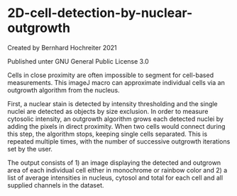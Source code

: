 # 2D-cell-detection-by-nuclear-outgrowth

Created by Bernhard Hochreiter 2021

Published unter GNU General Public License 3.0

Cells in close proximity are often impossible to segment for cell-based measurements. This imageJ macro can approximate individual cells via an outgrowth algorithm from the nucleus.

First, a nuclear stain is detected by intensity thresholding and the single nuclei are detected as objects by size exclusion. In order to measure cytosolic intensity, an outgrowth algorithm grows each detected nuclei by adding the pixels in direct proximity. When two cells would connect during this step, the algorithm stops, keeping single cells separated. This is repeated multiple times, with the number of successive outgrowth iterations set by the user.

The output consists of 1) an image displaying the detected and outgrown area of each individual cell either in monochrome or rainbow color and 2) a list of average intensities in nucleus, cytosol and total for each cell and all supplied channels in the dataset.
